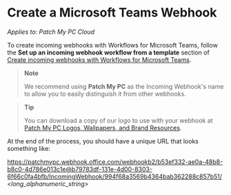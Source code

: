 # Create a Microsoft Teams Webhook

_Applies to: Patch My PC Cloud_

To create incoming webhooks with Workflows for Microsoft Teams, follow the <strong>Set up an incoming webhook workflow from a template</strong> section of [Create incoming webhooks with Workflows for Microsoft Teams](https://support.microsoft.com/en-gb/office/create-incoming-webhooks-with-workflows-for-microsoft-teams-8ae491c7-0394-4861-ba59-055e33f75498).

<blockquote class="wp-block-quote">
<p><strong>Note</strong></p>
<p>We recommend using <strong>Patch My PC</strong> as the Incoming Webhook's name to allow you to easily distinguish it from other webhooks.</p>
</blockquote>

<blockquote class="wp-block-quote">
<p><strong>Tip</strong></p>
<p>You can download a copy of our logo to use with your webhook at <a href="https://patchmypc.com/patch-my-pc-logos-wallpapers-and-brand-resources">Patch My PC Logos, Wallpapers, and Brand Resources</a>.</p>
</blockquote>

At the end of the process, you should have a unique URL that looks something like:

https://patchmypc.webhook.office.com/webhookb2/b53ef332-ae0a-48b8-b8c0-4d786e013c1e@b79783df-131e-4d00-8303-6f66c0fa4bfb/IncomingWebhook/994f68a3569b4364bab362288c857b51/<_long\_alphanumeric\_string>_